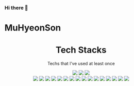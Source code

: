### Hi there 👋
# MuHyeonSon
<div align=center><h1>Tech Stacks</h1></div>
<div align=center>
  <p>Techs that I've used at least once</p>
  <img src="https://img.shields.io/badge/python-3776AB?style=for-the-badge&logo=python&logoColor=white"> 
  <img src="https://img.shields.io/badge/C-A8B9CC?style=for-the-badge&logo=C&logoColor=white">
  <img src="https://img.shields.io/badge/c++-00599C?style=for-the-badge&logo=c%2B%2B&logoColor=white">
  <br>
  
  <img src="https://img.shields.io/badge/html5-E34F26?style=for-the-badge&logo=html5&logoColor=white"> 
  <img src="https://img.shields.io/badge/css-1572B6?style=for-the-badge&logo=css3&logoColor=white"> 
  <img src="https://img.shields.io/badge/javascript-F7DF1E?style=for-the-badge&logo=javascript&logoColor=black"> 


  

  <img src="https://img.shields.io/badge/mysql-4479A1?style=for-the-badge&logo=mysql&logoColor=white"> 
  <img src="https://img.shields.io/badge/SQLite-003B57?style=for-the-badge&logo=SQLite&logoColor=white">
  <img src="https://img.shields.io/badge/PHP-777BB4?style=for-the-badge&logo=PHP&logoColor=white">

  <img src="https://img.shields.io/badge/linux-FCC624?style=for-the-badge&logo=linux&logoColor=black"> 

  
  <img src="https://img.shields.io/badge/github-181717?style=for-the-badge&logo=github&logoColor=white">
  <img src="https://img.shields.io/badge/git-F05032?style=for-the-badge&logo=git&logoColor=white">
  <img src="https://img.shields.io/badge/R-276DC3?style=for-the-badge&logo=R&logoColor=white">
  <img src="https://img.shields.io/badge/Perl-39457E?style=for-the-badge&logo=Perl&logoColor=white">
  <img src="https://img.shields.io/badge/Pytorch-EE4C2C?style=for-the-badge&logo=Pytorch&logoColor=white">
  <img src="https://img.shields.io/badge/TensorFlow-FF6F00?style=for-the-badge&logo=TensorFlow&logoColor=white">
  <img src="https://img.shields.io/badge/Keras-D00000?style=for-the-badge&logo=Keras&logoColor=white">
  <img src="https://img.shields.io/badge/pandas-150458?style=for-the-badge&logo=pandas&logoColor=white">
  <img src="https://img.shields.io/badge/Ubuntu-E95420?style=for-the-badge&logo=Ubuntu&logoColor=white">
  
  <br>
</div>
<!-- C, Perl, SQLite, PHP, MySql, Pytorch, Tesorflow, Keras, MONAI, UBUNTU, CSS3, R,
  <img src="https://img.shields.io/badge/R-276DC3?style=flat-square&logo=R&logoColor=white"/></a>&nbsp 
  <img src="https://img.shields.io/badge/쓰고자하는_텍스트-컬러코드?style=flat-square&logo=simpleicons에서_아이콘이름&logoColor=white"/></a>&nbsp  
-->
<!--
**MuHyeonSon/MuHyeonSon** is a ✨ _special_ ✨ repository because its `README.md` (this file) appears on your GitHub profile.

Here are some ideas to get you started:

- 🔭 I’m currently working on ...
- 🌱 I’m currently learning ...
- 👯 I’m looking to collaborate on ...
- 🤔 I’m looking for help with ...
- 💬 Ask me about ...
- 📫 How to reach me: ...
- 😄 Pronouns: ...
- ⚡ Fun fact: ...
-->
